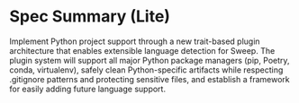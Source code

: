 # Spec Summary (Lite)

Implement Python project support through a new trait-based plugin architecture that enables extensible language detection for Sweep. The plugin system will support all major Python package managers (pip, Poetry, conda, virtualenv), safely clean Python-specific artifacts while respecting .gitignore patterns and protecting sensitive files, and establish a framework for easily adding future language support.